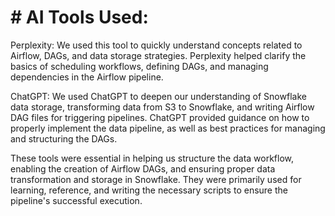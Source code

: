 # # AI Tools Used:
Perplexity: We used this tool to quickly understand concepts related to Airflow, DAGs, and data storage strategies. Perplexity helped clarify the basics of scheduling workflows, defining DAGs, and managing dependencies in the Airflow pipeline.

ChatGPT: We used ChatGPT to deepen our understanding of Snowflake data storage, transforming data from S3 to Snowflake, and writing Airflow DAG files for triggering pipelines. ChatGPT provided guidance on how to properly implement the data pipeline, as well as best practices for managing and structuring the DAGs.

These tools were essential in helping us structure the data workflow, enabling the creation of Airflow DAGs, and ensuring proper data transformation and storage in Snowflake. They were primarily used for learning, reference, and writing the necessary scripts to ensure the pipeline's successful execution.
